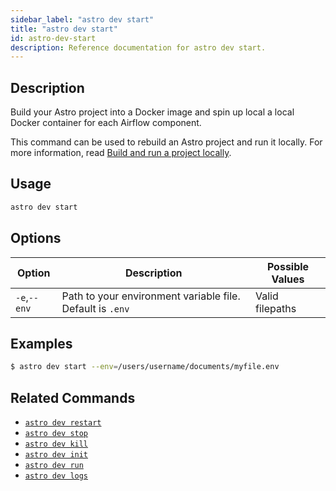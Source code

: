 ```yaml
---
sidebar_label: "astro dev start"
title: "astro dev start"
id: astro-dev-start
description: Reference documentation for astro dev start.
---
```


## Description

Build your Astro project into a Docker image and spin up local a local Docker container for each Airflow component.

This command can be used to rebuild an Astro project and run it locally. For more information, read [Build and run a project locally](develop-project.md#build-and-run-a-project-locally).

## Usage

```sh
astro dev start
```

## Options

| Option              | Description                                                                                                        | Possible Values             |
| ------------------- | ------------------------------------------------------------------------------------------------------------------ | --------------------------- |
| `-e`,`--env` | Path to your environment variable file. Default is `.env` | Valid filepaths |


## Examples

```sh
$ astro dev start --env=/users/username/documents/myfile.env
```

## Related Commands

- [`astro dev restart`](cli/astro-dev-restart.md)
- [`astro dev stop`](cli/astro-dev-stop.md)
- [`astro dev kill`](cli/astro-dev-kill.md)
- [`astro dev init`](cli/astro-dev-init.md)
- [`astro dev run`](cli/astro-dev-run.md)
- [`astro dev logs`](cli/astro-dev-logs.md)
